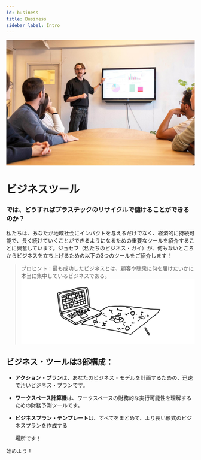 ```yaml
---
id: business 
title: Business 
sidebar_label: Intro 
---
```

<style> 
:root { 
  --highlight: #f7b77b; 
  --hover: #f7b77b; 
} 
</style>

![Business Tools](assets/Business/businesspresentation.jpg) 

# ビジネスツール

### では、どうすればプラスチックのリサイクルで儲けることができるのか？ 

私たちは、あなたが地域社会にインパクトを与えるだけでなく、経済的に持続可能で、長く続けていくことができるようになるための重要なツールを紹介することに興奮しています。ジョセフ（私たちのビジネス・ガイ）が、何もないところからビジネスを立ち上げるための以下の3つのツールをご紹介します！ 

> プロヒント：最も成功したビジネスとは、顧客や聴衆に何を届けたいかに本当に集中しているビジネスである。 
![Business Tools](assets/Business/businessintro.svg)
> 
## ビジネス・ツールは3部構成： 

- <b>アクション・プラン</b>は、あなたのビジネス・モデルを計画するための、迅速で汚いビジネス・プランです。 
- <b>ワークスペース計算機</b>は、ワークスペースの財務的な実行可能性を理解するための財務予測ツールです。 
- <b>ビジネスプラン・テンプレート</b>は、すべてをまとめて、より長い形式のビジネスプランを作成する

  場所です！
  
始めよう！ 
